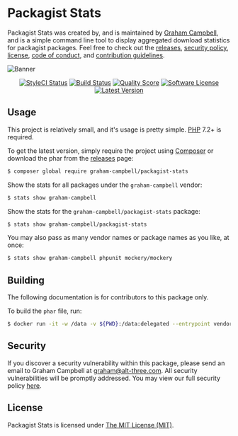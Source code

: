 Packagist Stats
===============

Packagist Stats was created by, and is maintained by [Graham Campbell](https://github.com/GrahamCampbell), and is a simple command line tool to display aggregated download statistics for packagist packages. Feel free to check out the [releases](https://github.com/GrahamCampbell/Packagist-Stats/releases), [security policy](https://github.com/GrahamCampbell/Packagist-Stats/security/policy), [license](LICENSE), [code of conduct](.github/CODE_OF_CONDUCT.md), and [contribution guidelines](.github/CONTRIBUTING.md).

![Banner](https://user-images.githubusercontent.com/2829600/71477093-0f3c7780-27e0-11ea-9d3e-4fb0af34bb07.png)

<p align="center">
<a href="https://styleci.io/repos/27651218"><img src="https://styleci.io/repos/27651218/shield" alt="StyleCI Status"></img></a>
<a href="https://travis-ci.org/GrahamCampbell/Packagist-Stats"><img src="https://img.shields.io/travis/GrahamCampbell/Packagist-Stats/master.svg?style=flat-square" alt="Build Status"></img></a>
<a href="https://scrutinizer-ci.com/g/GrahamCampbell/Packagist-Stats"><img src="https://img.shields.io/scrutinizer/g/GrahamCampbell/Packagist-Stats.svg?style=flat-square" alt="Quality Score"></img></a>
<a href="LICENSE.md"><img src="https://img.shields.io/badge/license-MIT-brightgreen.svg?style=flat-square" alt="Software License"></img></a>
<a href="https://github.com/GrahamCampbell/Packagist-Stats/releases"><img src="https://img.shields.io/github/release/GrahamCampbell/Packagist-Stats.svg?style=flat-square" alt="Latest Version"></img></a>
</p>


## Usage

This project is relatively small, and it's usage is pretty simple. [PHP](https://php.net) 7.2+ is required.

To get the latest version, simply require the project using [Composer](https://getcomposer.org) or download the phar from the [releases](https://github.com/GrahamCampbell/Packagist-Stats/releases) page:

```bash
$ composer global require graham-campbell/packagist-stats
```

Show the stats for all packages under the `graham-campbell` vendor:

```bash
$ stats show graham-campbell
```

Show the stats for the `graham-campbell/packagist-stats` package:

```bash
$ stats show graham-campbell/packagist-stats
```

You may also pass as many vendor names or package names as you like, at once:

```bash
$ stats show graham-campbell phpunit mockery/mockery
```


## Building

The following documentation is for contributors to this package only.

To build the `phar` file, run:

```bash
$ docker run -it -w /data -v ${PWD}:/data:delegated --entrypoint vendor/bin/box --rm registry.gitlab.com/grahamcampbell/php:7.4-base compile
```


## Security

If you discover a security vulnerability within this package, please send an email to Graham Campbell at graham@alt-three.com. All security vulnerabilities will be promptly addressed. You may view our full security policy [here](https://github.com/GrahamCampbell/Packagist-Stats/security/policy).


## License

Packagist Stats is licensed under [The MIT License (MIT)](LICENSE).
